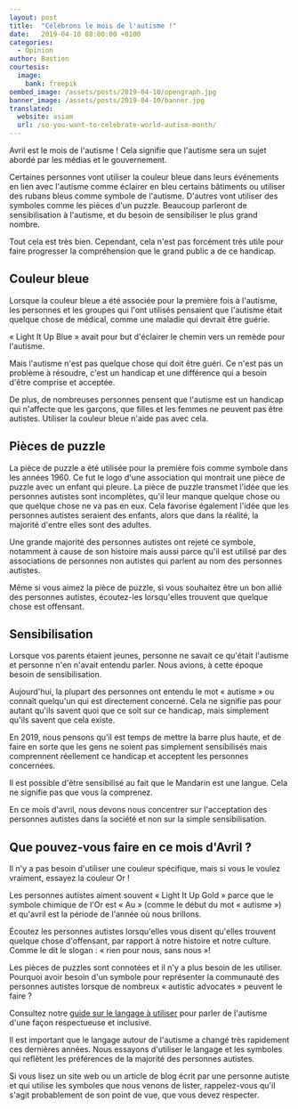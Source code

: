 ```yaml
---
layout: post
title:  "Célébrons le mois de l'autisme !"
date:   2019-04-10 08:00:00 +0100
categories:
  - Opinion
author: Bastien
courtesis:
  image:
    bank: freepik
oembed_image: /assets/posts/2019-04-10/opengraph.jpg
banner_image: /assets/posts/2019-04-10/banner.jpg
translated:
  website: asiam
  url: /so-you-want-to-celebrate-world-autism-month/
---
```


Avril est le mois de l'autisme&nbsp;! Cela signifie que l'autisme sera un sujet abordé par les médias et le gouvernement.

Certaines personnes vont utiliser la couleur bleue dans leurs événements en lien avec l'autisme comme éclairer en bleu certains bâtiments ou utiliser des rubans bleus
comme symbole de l'autisme.
D'autres vont utiliser des symboles comme les pièces d'un puzzle.
Beaucoup parleront de sensibilisation à l'autisme, et du besoin de sensibiliser le plus grand nombre.

Tout cela est très bien. Cependant, cela n'est pas forcément très utile pour faire progresser la compréhension que le grand public a de ce handicap.

## Couleur bleue

Lorsque la couleur bleue a été associée pour la première fois à l'autisme, les personnes et les groupes qui l'ont utilisés pensaient que l'autisme était quelque chose
de médical, comme une maladie qui devrait être guérie.

«&nbsp;Light It Up Blue&nbsp;» avait pour but d'éclairer le chemin vers un remède pour l'autisme.

Mais l'autisme n'est pas quelque chose qui doit être guéri. Ce n'est pas un problème à résoudre, c'est un handicap et une différence qui a besoin d'être comprise et acceptée.

De plus, de nombreuses personnes pensent que l'autisme est un handicap qui n'affecte que les garçons, que filles et les femmes ne peuvent pas être autistes.
Utiliser la couleur bleue n'aide pas avec cela.

## Pièces de puzzle

La pièce de puzzle a été utilisée pour la première fois comme symbole dans les années 1960. Ce fut le logo d'une association qui montrait une pièce de puzzle avec un enfant qui pleure.
La pièce de puzzle transmet l'idée que les personnes autistes sont incomplètes, qu'il leur manque quelque chose ou que quelque chose ne va pas en eux.
Cela favorise également l'idée que les personnes autistes seraient des enfants, alors que dans la réalité, la majorité d'entre elles sont des adultes.

Une grande majorité des personnes autistes ont rejeté ce symbole, notamment à cause de son histoire mais aussi parce qu'il est utilisé par des associations de personnes
non autistes qui parlent au nom des personnes autistes.

Même si vous aimez la pièce de puzzle, si vous souhaitez être un bon allié des personnes autistes, écoutez-les lorsqu'elles trouvent que quelque chose est offensant.

## Sensibilisation

Lorsque vos parents étaient jeunes, personne ne savait ce qu'était l'autisme et personne n'en n'avait entendu parler.
Nous avions, à cette époque besoin de sensibilisation.

Aujourd'hui, la plupart des personnes ont entendu le mot «&nbsp;autisme&nbsp;» ou connaît quelqu'un qui est directement concerné.
Cela ne signifie pas pour autant qu'ils savent quoi que ce soit sur ce handicap, mais simplement qu'ils savent que cela existe.

En 2019, nous pensons qu'il est temps de mettre la barre plus haute, et de faire en sorte que les gens ne soient pas simplement sensibilisés mais comprennent réellement ce handicap et 
acceptent les personnes concernées.

Il est possible d'être sensibilisé au fait que le Mandarin est une langue. Cela ne signifie pas que vous la comprenez.

En ce mois d'avril, nous devons nous concentrer sur l'acceptation des personnes autistes dans la société et non sur la simple sensibilisation.

## Que pouvez-vous faire en ce mois d'Avril ?

Il n'y a pas besoin d'utiliser une couleur spécifique, mais si vous le voulez vraiment, essayez la <span class="bold gold">couleur Or</span>&nbsp;!

Les personnes autistes aiment souvent «&nbsp;Light It Up Gold&nbsp;» parce que le symbole chimique de l'Or est  «&nbsp;Au&nbsp;» (comme le début du mot «&nbsp;autisme&nbsp;») et qu'avril est la période de l'année
où nous brillons.

Écoutez les personnes autistes lorsqu'elles vous disent qu'elles trouvent quelque chose d'offensant, par rapport à notre histoire et notre culture.
Comme le dit le slogan&nbsp;: «&nbsp;rien pour nous, sans nous&nbsp;»!

Les pièces de puzzles sont connotées et il n'y a  plus besoin de les utiliser. Pourquoi avoir besoin d'un symbole pour représenter la communauté des personnes autistes
lorsque de nombreux «&nbsp;autistic advocates&nbsp;»  peuvent le faire&nbsp;?

Consultez notre [guide sur le langage à utiliser](/que-puis-je-faire/adoptez-le-bon-langage) pour parler de l'autisme d'une façon respectueuse et inclusive.


<div class="highlight">
Il est important que le langage autour de l'autisme a changé très rapidement ces dernières années.
Nous essayons d'utiliser le langage et les symboles qui reflètent les préférences de la majorité des personnes autistes.

Si vous lisez un site web ou un article de blog écrit par une personne autiste et qui utilise les symboles que nous venons de lister,
rappelez-vous qu'il s'agit probablement de son point de vue, que vous devez respecter.
</div>

